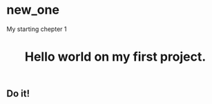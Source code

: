 # new_one
My starting chepter 1

<!DOCTYPE HTML> 
<HTML lang "RU">
<head>
  <meta charset=UTC-8>
  <title>My first work</title>
</head>
<bady>
  <header>
    <H1> Hello world on my first project. </h1>
  </header>
  <main>
    <h2>Do it!<h2>
  </main>
</bady>
